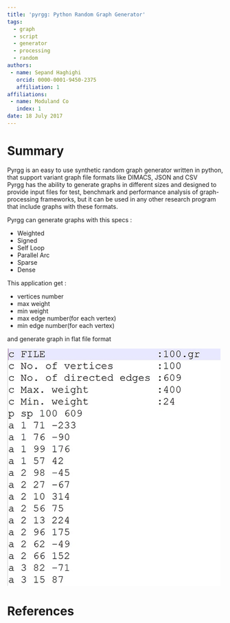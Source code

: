 ```yaml
---
title: 'pyrgg: Python Random Graph Generator'
tags:
  - graph
  - script
  - generator
  - processing
  - random
authors:
 - name: Sepand Haghighi
   orcid: 0000-0001-9450-2375
   affiliation: 1
affiliations:
 - name: Moduland Co
   index: 1
date: 18 July 2017
---
```

						

# Summary
Pyrgg is an easy to use synthetic random graph generator written in python, that support variant graph file formats like DIMACS, JSON and CSV											
Pyrgg has the ability to generate graphs in different sizes and designed to provide input files for 
test, benchmark and performance analysis of graph-processing frameworks, but it can be used in any other research program that include graphs with these formats.			

Pyrgg can generate graphs with this specs :

- Weighted
- Signed
- Self Loop
- Parallel Arc
- Sparse
- Dense  

This application get :
					
- vertices number
- max weight
- min weight
- max edge number(for each vertex)
- min edge number(for each vertex)

and generate graph in flat file format

![outputformat](outputformat.jpg)

# References
